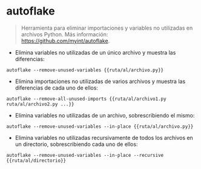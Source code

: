 # autoflake

> Herramienta para eliminar importaciones y variables no utilizadas en archivos Python.
> Más información: <https://github.com/myint/autoflake>.

- Elimina variables no utilizadas de un único archivo y muestra las diferencias:

`autoflake --remove-unused-variables {{ruta/al/archivo.py}}`

- Elimina importaciones no utilizadas de varios archivos y muestra las diferencias de cada uno de ellos:

`autoflake --remove-all-unused-imports {{ruta/al/archivo1.py ruta/al/archivo2.py ...}}`

- Elimina variables no utilizadas de un archivo, sobrescribiendo el mismo:

`autoflake --remove-unused-variables --in-place {{ruta/al/archivo.py}}`

- Elimina variables no utilizadas recursivamente de todos los archivos en un directorio, sobrescribiendo cada uno de ellos:

`autoflake --remove-unused-variables --in-place --recursive {{ruta/al/directorio}}`
